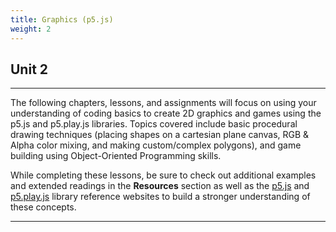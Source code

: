 ```yaml
---
title: Graphics (p5.js)
weight: 2
---
```

## Unit 2

---

The following chapters, lessons, and assignments will focus on using your understanding of coding basics to create 2D graphics and games using the p5.js and p5.play.js libraries. Topics covered include basic procedural drawing techniques (placing shapes on a cartesian plane canvas, RGB & Alpha color mixing, and making custom/complex polygons), and game building using Object-Oriented Programming skills.

While completing these lessons, be sure to check out additional examples and extended readings in the **Resources** section as well as the [p5.js](http://p5js.org/reference/) and [p5.play.js](http://molleindustria.github.io/p5.play/docs/index.html) library reference websites to build a stronger understanding of these concepts.

---
